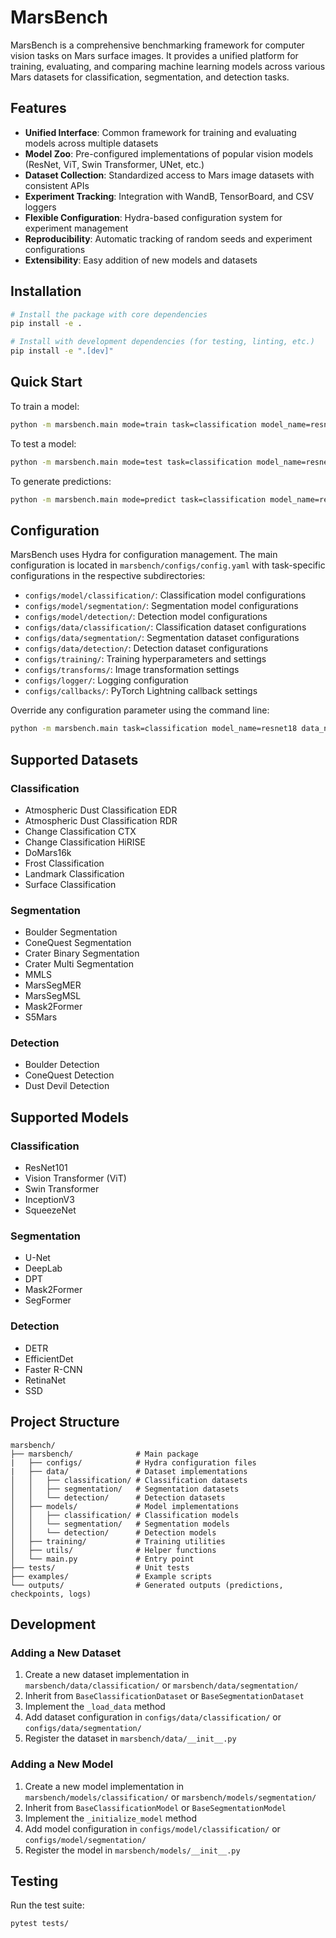 # MarsBench

MarsBench is a comprehensive benchmarking framework for computer vision tasks on Mars surface images. It provides a unified platform for training, evaluating, and comparing machine learning models across various Mars datasets for classification, segmentation, and detection tasks.

## Features

- **Unified Interface**: Common framework for training and evaluating models across multiple datasets
- **Model Zoo**: Pre-configured implementations of popular vision models (ResNet, ViT, Swin Transformer, UNet, etc.)
- **Dataset Collection**: Standardized access to Mars image datasets with consistent APIs
- **Experiment Tracking**: Integration with WandB, TensorBoard, and CSV loggers
- **Flexible Configuration**: Hydra-based configuration system for experiment management
- **Reproducibility**: Automatic tracking of random seeds and experiment configurations
- **Extensibility**: Easy addition of new models and datasets

## Installation

```bash
# Install the package with core dependencies
pip install -e .

# Install with development dependencies (for testing, linting, etc.)
pip install -e ".[dev]"
```

## Quick Start

To train a model:

```bash
python -m marsbench.main mode=train task=classification model_name=resnet18 data_name=domars16k dataset_path=/path/to/dataset
```

To test a model:

```bash
python -m marsbench.main mode=test task=classification model_name=resnet18 data_name=domars16k checkpoint_path=outputs/classification/domars16k/resnet18/YYYY-MM-DD_HH-MM-SS/checkpoints/best.ckpt
```

To generate predictions:

```bash
python -m marsbench.main mode=predict task=classification model_name=resnet18 data_name=domars16k checkpoint_path=outputs/classification/domars16k/resnet18/YYYY-MM-DD_HH-MM-SS/checkpoints/best.ckpt
```

## Configuration

MarsBench uses Hydra for configuration management. The main configuration is located in `marsbench/configs/config.yaml` with task-specific configurations in the respective subdirectories:

- `configs/model/classification/`: Classification model configurations
- `configs/model/segmentation/`: Segmentation model configurations
- `configs/model/detection/`: Detection model configurations
- `configs/data/classification/`: Classification dataset configurations
- `configs/data/segmentation/`: Segmentation dataset configurations
- `configs/data/detection/`: Detection dataset configurations
- `configs/training/`: Training hyperparameters and settings
- `configs/transforms/`: Image transformation settings
- `configs/logger/`: Logging configuration
- `configs/callbacks/`: PyTorch Lightning callback settings

Override any configuration parameter using the command line:

```bash
python -m marsbench.main task=classification model_name=resnet18 data_name=domars16k training.batch_size=64 training.optimizer.lr=0.0005
```

## Supported Datasets

### Classification
- Atmospheric Dust Classification EDR
- Atmospheric Dust Classification RDR
- Change Classification CTX
- Change Classification HiRISE
- DoMars16k
- Frost Classification
- Landmark Classification
- Surface Classification

### Segmentation
- Boulder Segmentation
- ConeQuest Segmentation
- Crater Binary Segmentation
- Crater Multi Segmentation
- MMLS
- MarsSegMER
- MarsSegMSL
- Mask2Former
- S5Mars

### Detection
- Boulder Detection
- ConeQuest Detection
- Dust Devil Detection

## Supported Models

### Classification
- ResNet101
- Vision Transformer (ViT)
- Swin Transformer
- InceptionV3
- SqueezeNet

### Segmentation
- U-Net
- DeepLab
- DPT
- Mask2Former
- SegFormer

### Detection
- DETR
- EfficientDet
- Faster R-CNN
- RetinaNet
- SSD

## Project Structure

```
marsbench/
├── marsbench/              # Main package
|   ├── configs/            # Hydra configuration files
|   ├── data/               # Dataset implementations
│   │   ├── classification/ # Classification datasets
│   │   ├── segmentation/   # Segmentation datasets
│   │   └── detection/      # Detection datasets
│   ├── models/             # Model implementations
│   │   ├── classification/ # Classification models
│   │   └── segmentation/   # Segmentation models
│   │   └── detection/      # Detection models
│   ├── training/           # Training utilities
│   ├── utils/              # Helper functions
│   └── main.py             # Entry point
├── tests/                  # Unit tests
├── examples/               # Example scripts
└── outputs/                # Generated outputs (predictions, checkpoints, logs)
```

## Development

### Adding a New Dataset

1. Create a new dataset implementation in `marsbench/data/classification/` or `marsbench/data/segmentation/`
2. Inherit from `BaseClassificationDataset` or `BaseSegmentationDataset`
3. Implement the `_load_data` method
4. Add dataset configuration in `configs/data/classification/` or `configs/data/segmentation/`
5. Register the dataset in `marsbench/data/__init__.py`

### Adding a New Model

1. Create a new model implementation in `marsbench/models/classification/` or `marsbench/models/segmentation/`
2. Inherit from `BaseClassificationModel` or `BaseSegmentationModel`
3. Implement the `_initialize_model` method
4. Add model configuration in `configs/model/classification/` or `configs/model/segmentation/`
5. Register the model in `marsbench/models/__init__.py`

## Testing

Run the test suite:

```bash
pytest tests/
